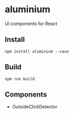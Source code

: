 # aluminium
UI components for React

## Install
```
npm install aluminium --save
```

## Build
```
npm run build
```

## Components

- OutsideClickDetector

